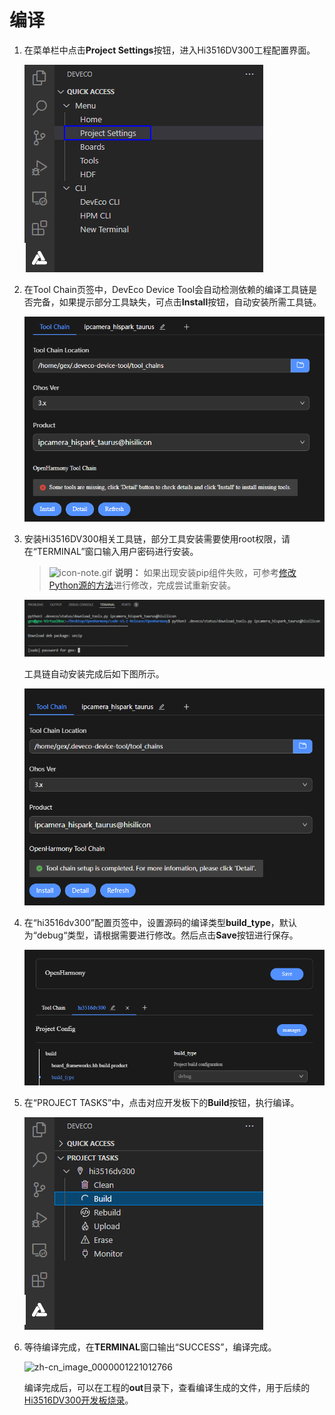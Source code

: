 # 编译


1. 在菜单栏中点击**Project Settings**按钮，进入Hi3516DV300工程配置界面。

   ![zh-cn_image_0000001265492885](figures/zh-cn_image_0000001265492885.png)

2. 在Tool Chain页签中，DevEco Device Tool会自动检测依赖的编译工具链是否完备，如果提示部分工具缺失，可点击**Install**按钮，自动安装所需工具链。
   
   ![zh-cn_image_0000001265652869](figures/zh-cn_image_0000001265652869.png)

3. 安装Hi3516DV300相关工具链，部分工具安装需要使用root权限，请在“TERMINAL”窗口输入用户密码进行安装。
   
   > ![icon-note.gif](public_sys-resources/icon-note.gif) **说明：**
   > 如果出现安装pip组件失败，可参考[修改Python源的方法](https://device.harmonyos.com/cn/docs/documentation/guide/ide-set-python-source-0000001227639986)进行修改，完成尝试重新安装。
   
   ![zh-cn_image_0000001220852753](figures/zh-cn_image_0000001220852753.png)
   
   工具链自动安装完成后如下图所示。
   
   ![zh-cn_image_0000001220852754](figures/zh-cn_image_0000001220852754.png)
   
4. 在“hi3516dv300”配置页签中，设置源码的编译类型**build_type**，默认为“debug“类型，请根据需要进行修改。然后点击**Save**按钮进行保存。

   ![zh-cn_image_0000001221172711](figures/zh-cn_image_0000001221172711.png)

5. 在“PROJECT TASKS”中，点击对应开发板下的**Build**按钮，执行编译。

   ![zh-cn_image_0000001265772913](figures/zh-cn_image_0000001265772913.png)

6. 等待编译完成，在**TERMINAL**窗口输出“SUCCESS”，编译完成。

   ![zh-cn_image_0000001221012766](figures/zh-cn_image_0000001221012766.png)

   编译完成后，可以在工程的**out**目录下，查看编译生成的文件，用于后续的[Hi3516DV300开发板烧录](quickstart-ide-lite-steps-hi3516-burn.md)。
